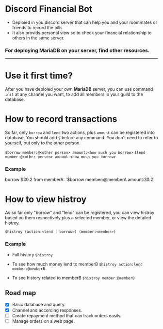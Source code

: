 # Discord Financial Bot
- Deploied in you discord server that can help you and your roommates or friends to record the bills
- It also provids personal view so to check your financial relationship to others in the same server.
### For deploying MariaDB on your server, find other resources.
---

# Use it first time?
After you have deploied your own **MariaDB** server, you can use command `init` at any channel you want, to add all members in your guild to the database. 

# How to record transactions
So far, only `borrow` and `lend` two actions, plus `amount` can be registered into database. You should add `$` before any command. You don't need to refer to yourself, but only to the other person.

`$borrow member:@<other person> amount:<how much you borrow>`
`$lend member:@<other person> amount:<how much you borrow>`

### Example
borrow $30.2 from memberA:
`$borrow member:@memberA amount:30.2`

# How to view histroy
As so far only "borrow" and "lend" can be registered, you can view histroy based on them respectively plus a selected member, or view the detailed histroy.

`$histroy (action:<lend | borrow>) (member:<member>)`

### Example
- Full history
`$histroy`

- To see how much money lend to memberB
`$histroy action:lend member:@memberB`

- To see history related to memberB
`$histroy member:@memberB`



## Road map
- [x] Basic database and query.
- [x] Channel and according responses.
- [ ] Create repayment method that can track orders easily.
- [ ] Manage orders on a web page.